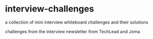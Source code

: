# interview-challenges
a collection of mini interview whiteboard challenges and their solutions


challenges from the interview newsletter from TechLead and Joma
